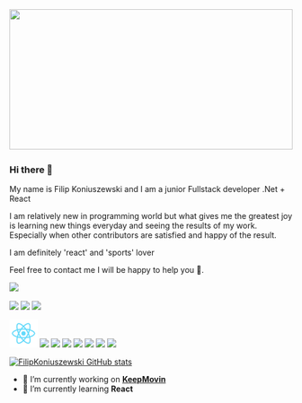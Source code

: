 <img width="100%" height="250" src="https://user-images.githubusercontent.com/82803009/161139959-eb544cce-323d-4232-a5db-c192f2791c4f.jpg">

### Hi there 👋

My name is Filip Koniuszewski and I am a junior Fullstack developer .Net + React

I am relatively new in programming world but what gives me the greatest joy is learning new things everyday and seeing the results of my work. 
Especially when other contributors are satisfied and happy of the result. 

I am definitely 'react' and 'sports' lover

Feel free to contact me I will be happy to help you 🙂.

[![](https://komarev.com/ghpvc/?username=FilipKoniuszewski&color=000000)](https://github.com/FilipKoniuszewski?tab=repositories)

[<img src="https://img.shields.io/badge/Gmail-D14836?style=for-the-badge&logo=gmail&logoColor=white">](mailto:Filip7446@gmail.com)
[<img src="https://img.shields.io/badge/LinkedIn-0077B5?style=for-the-badge&logo=linkedin&logoColor=white">](https://www.linkedin.com/in/filip-koniuszewski-950361235/)
[<img src="https://img.shields.io/badge/FrontendMentor-46244C?style=for-the-badge&logo=FrontendMentor&logoColor=white">](https://www.frontendmentor.io/profile/FilipKoniuszewski)

<code><img height="50" src="https://raw.githubusercontent.com/github/explore/80688e429a7d4ef2fca1e82350fe8e3517d3494d/topics/react/react.png"></code>
<code><img height="50" src="https://user-images.githubusercontent.com/82803009/161136064-8826600f-6688-4d01-adad-7c9b6a787ce5.png"></code>
<code><img height="50" src="https://raw.githubusercontent.com/jmnote/z-icons/master/svg/github.svg"></code>
<code><img height="50" src="https://raw.githubusercontent.com/jmnote/z-icons/master/svg/python.svg"></code>
<code><img height="50" src="https://raw.githubusercontent.com/jmnote/z-icons/master/svg/csharp.svg"></code>
<code><img height="50" src="https://raw.githubusercontent.com/jmnote/z-icons/master/svg/bootstrap.svg"></code>
<code><img height="50" src="https://user-images.githubusercontent.com/82803009/161130798-5da80b57-bcae-4d6f-b3e6-ba23258e08f8.png"></code>
<code><img height="50" src="https://user-images.githubusercontent.com/82803009/161135670-7382079c-3862-4bf4-9d77-de63f0bc9eb4.png"></code>

[![FilipKoniuszewski GitHub stats](https://github-readme-stats.vercel.app/api?username=FilipKoniuszewski)](https://github.com/FilipKoniuszewski/github-readme-stats)

- 🔭 I’m currently working on [**KeepMovin**](https://github.com/mlocekjakub/ProjecteElGrande)
- 🌱 I’m currently learning **React**





